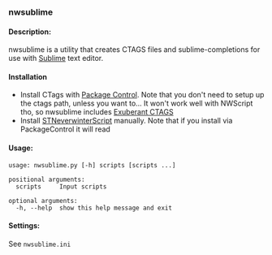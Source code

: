 ### nwsublime

#### Description:
nwsublime is a utility that creates CTAGS files and sublime-completions for use with [Sublime](https://www.sublimetext.com/) text editor.

#### Installation
* Install CTags with [Package Control](https://packagecontrol.io/).  Note that you don't need to setup up the ctags path, unless you want to...  It won't work well with NWScript tho, so nwsublime includes [Exuberant CTAGS](http://ctags.sourceforge.net/)
* Install [STNeverwinterScript](https://github.com/CromFr/STNeverwinterScript#manual-install-) manually.  Note that if you install via PackageControl it will read

#### Usage:
```
usage: nwsublime.py [-h] scripts [scripts ...]

positional arguments:
  scripts     Input scripts

optional arguments:
  -h, --help  show this help message and exit
```

#### Settings:

See `nwsublime.ini`